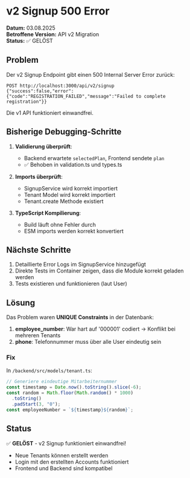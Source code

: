 # v2 Signup 500 Error

**Datum:** 03.08.2025  
**Betroffene Version:** API v2 Migration  
**Status:** ✅ GELÖST

## Problem

Der v2 Signup Endpoint gibt einen 500 Internal Server Error zurück:

```
POST http://localhost:3000/api/v2/signup
{"success":false,"error":{"code":"REGISTRATION_FAILED","message":"Failed to complete registration"}}
```

Die v1 API funktioniert einwandfrei.

## Bisherige Debugging-Schritte

1. **Validierung überprüft**:
   - Backend erwartete `selectedPlan`, Frontend sendete `plan`
   - ✅ Behoben in validation.ts und types.ts

2. **Imports überprüft**:
   - SignupService wird korrekt importiert
   - Tenant Model wird korrekt importiert
   - Tenant.create Methode existiert

3. **TypeScript Kompilierung**:
   - Build läuft ohne Fehler durch
   - ESM imports werden korrekt konvertiert

## Nächste Schritte

1. Detaillierte Error Logs im SignupService hinzugefügt
2. Direkte Tests im Container zeigen, dass die Module korrekt geladen werden
3. Tests existieren und funktionieren (laut User)

## Lösung

Das Problem waren **UNIQUE Constraints** in der Datenbank:

1. **employee_number**: War hart auf '000001' codiert → Konflikt bei mehreren Tenants
2. **phone**: Telefonnummer muss über alle User eindeutig sein

### Fix

In `/backend/src/models/tenant.ts`:

```typescript
// Generiere eindeutige Mitarbeiternummer
const timestamp = Date.now().toString().slice(-6);
const random = Math.floor(Math.random() * 1000)
  .toString()
  .padStart(3, "0");
const employeeNumber = `${timestamp}${random}`;
```

## Status

✅ **GELÖST** - v2 Signup funktioniert einwandfrei!

- Neue Tenants können erstellt werden
- Login mit den erstellten Accounts funktioniert
- Frontend und Backend sind kompatibel

